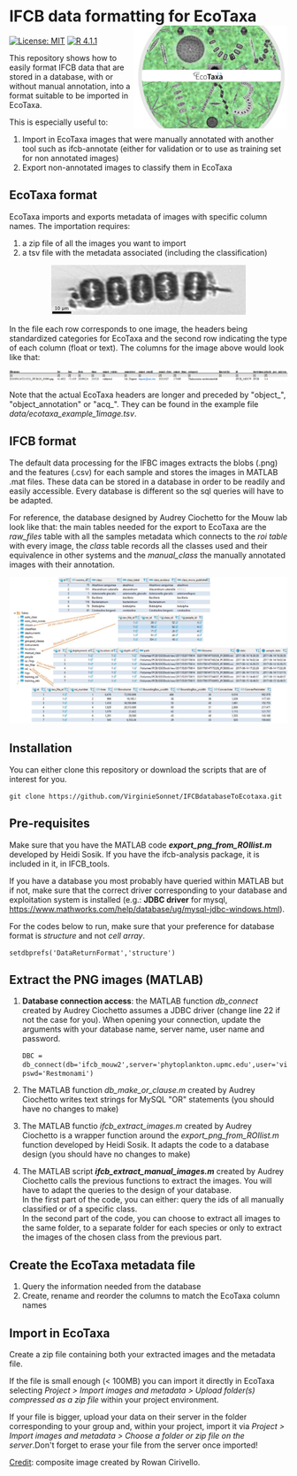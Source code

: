 <!-- README.md is generated from README.Rmd. -->

# IFCB data formatting for EcoTaxa <img src="figures/IFCB_Rowan+EcoTaxa.JPG" align="right" height="185.5"/>

<!-- badges: start -->

[![License: MIT](https://img.shields.io/badge/license-MIT-green.svg)](https://opensource.org/licenses/MIT) [![R 4.1.1](https://img.shields.io/badge/R-4.1.1-red.svg)](https://www.r-project.org/)

<!-- badges: end -->

This repository shows how to easily format IFCB data that are stored in a database, with or without manual annotation, into a format suitable to be imported in EcoTaxa.

This is especially useful to:

1.  Import in EcoTaxa images that were manually annotated with another tool such as ifcb-annotate (either for validation or to use as training set for non annotated images)
2.  Export non-annotated images to classify them in EcoTaxa

## EcoTaxa format

EcoTaxa imports and exports metadata of images with specific column names. The importation requires:

1.  a zip file of all the images you want to import
2.  a tsv file with the metadata associated (including the classification)

<p align="center">
  <img src="figures/D20190124T213523_IFCB120_00096.png" />
</p>

In the file each row corresponds to one image, the headers being standardized categories for EcoTaxa and the second row indicating the type of each column (float or text). The columns for the image above would look like that:

![](figures/example_categories.png)

Note that the actual EcoTaxa headers are longer and preceded by "object\_", "object_annotation" or "acq\_". They can be found in the example file *data/ecotaxa_example_1image.tsv*.

## IFCB format

The default data processing for the IFBC images extracts the blobs (.png) and the features (.csv) for each sample and stores the images in MATLAB .mat files. These data can be stored in a database in order to be readily and easily accessible. Every database is different so the sql queries will have to be adapted.

For reference, the database designed by Audrey Ciochetto for the Mouw lab look like that: the main tables needed for the export to EcoTaxa are the *raw_files* table with all the samples metadata which connects to the *roi table* with every image, the *class* table records all the classes used and their equivalence in other systems and the *manual_class* the manually annotated images with their annotation.

![](figures/mouwlab_database.JPG)

## Installation

You can either clone this repository or download the scripts that are of interest for you.

```{bash}
git clone https://github.com/VirginieSonnet/IFCBdatabaseToEcotaxa.git
```

## Pre-requisites

Make sure that you have the MATLAB code ***export_png_from_ROIlist.m*** developed by Heidi Sosik. If you have the ifcb-analysis package, it is included in it, in IFCB_tools.

If you have a database you most probably have queried within MATLAB but if not, make sure that the correct driver corresponding to your database and exploitation system is installed (e.g.: **JDBC driver** for mysql, <https://www.mathworks.com/help/database/ug/mysql-jdbc-windows.html>).

For the codes below to run, make sure that your preference for database format is *structure* and not *cell array*.

```{matlab}
setdbprefs('DataReturnFormat','structure')
```

## Extract the PNG images (MATLAB)

1.  **Database connection access**: the MATLAB function *db_connect* created by Audrey Ciochetto assumes a JDBC driver (change line 22 if not the case for you). When opening your connection, update the arguments with your database name, server name, user name and password.

    ```{matlab}
    DBC = db_connect(db='ifcb_mouw2',server='phytoplankton.upmc.edu',user='virginie', pswd='Restmonami')
    ```

2.  The MATLAB function *db_make_or_clause.m* created by Audrey Ciochetto writes text strings for MySQL "OR" statements (you should have no changes to make)

3.  The MATLAB functio *ifcb_extract_images.m* created by Audrey Ciochetto is a wrapper function around the *export_png_from_ROIlist.m* function developed by Heidi Sosik. It adapts the code to a database design (you should have no changes to make)

4.  The MATLAB script ***ifcb_extract_manual_images.m*** created by Audrey Ciochetto calls the previous functions to extract the images. You will have to adapt the queries to the design of your database.  
    In the first part of the code, you can either: query the ids of all manually classified or of a specific class.  
    In the second part of the code, you can choose to extract all images to the same folder, to a separate folder for each species or only to extract the images of the chosen class from the previous part.

## Create the EcoTaxa metadata file

1.  Query the information needed from the database
2.  Create, rename and reorder the columns to match the EcoTaxa column names

## Import in EcoTaxa

Create a zip file containing both your extracted images and the metadata file.

If the file is small enough (\< 100MB) you can import it directly in EcoTaxa selecting *Project \> Import images and metadata \> Upload folder(s) compressed as a zip file* within your project environment.

If your file is bigger, upload your data on their server in the folder corresponding to your group and, within your project, import it via *Project \> Import images and metadata \>* *Choose a folder or zip file on the server*.Don't forget to erase your file from the server once imported!

<ins> Credit</ins>: composite image created by Rowan Cirivello.
